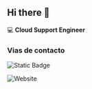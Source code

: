 ## Hi there 👋

:computer: **Cloud Support Engineer**

### Vias de contacto

![Static Badge](https://img.shields.io/badge/:badgeContent)


![Website](https://www.linkedin.com/in/stiven-fory-a04a73264/)